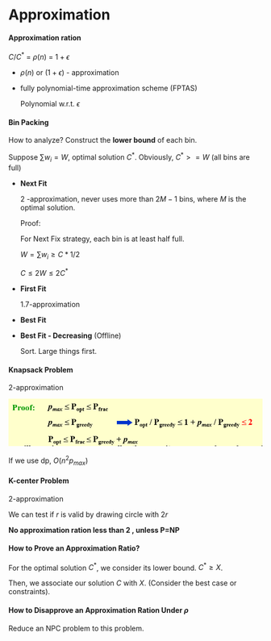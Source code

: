 # Approximation

#### Approximation ration

$C/C^*$ = $\rho (n)$ = $1+\epsilon$

* $\rho(n)$ or $(1+\epsilon)$ - approximation

* fully polynomial-time approximation scheme (FPTAS)

  Polynomial w.r.t. $\epsilon$

#### Bin Packing

How to analyze? Construct the **lower bound** of each bin.

Suppose $\sum w_i = W$, optimal solution $C^*$. Obviously, $C^* >= W$ (all bins are full)

* **Next Fit**

  $2$ -approximation, never uses more than $2M-1$ bins, where $M$ is the optimal solution.

  Proof:

  For Next Fix strategy, each bin is at least half full.

  $W = \sum w_i \geq C * 1/2$

  $C \leq 2W \leq 2C^*$

* **First Fit**

  $1.7$-approximation

* **Best Fit**

* **Best Fit - Decreasing** (Offline)

  Sort. Large things first.

#### Knapsack Problem

$2$-approximation

![image-20240514210139943](Lec11.assets/image-20240514210139943.png)

If we use dp, $O(n^2p_{max})$

#### K-center Problem

2-approximation

We can test if $r$ is valid by drawing circle with $2r$

**No approximation ration less than $2$ , unless P=NP**



#### How to Prove an Approximation Ratio?

For the optimal solution $C^*$, we consider its lower bound. $C^* \geq X$.

Then, we associate our solution $C$ with $X$. (Consider the best case or constraints).

#### How to Disapprove an Approximation Ration Under $\rho$

Reduce an NPC problem to this problem.
